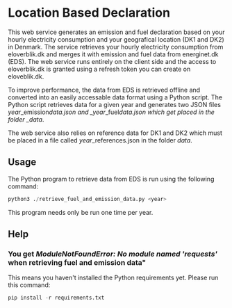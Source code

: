 # Location Based Declaration

This web service generates an emission and fuel declaration based on your hourly electricity consumption and your geografical location (DK1 and DK2) in Denmark. The service retrieves your hourly electricity consumption from eloverblik.dk and merges it with emission and fuel data from energinet.dk (EDS). The web service runs entirely on the client side and the access to eloverblik.dk is granted using a refresh token you can create on eloveblik.dk.

To improve performance, the data from EDS is retrieved offline and converted into an easily accessable data format using a Python script. The Python script retrieves data for a given year and generates two JSON files _year_\_emission*data.json and \_year*\_fuel*data.json which get placed in the folder \_data*.

The web service also relies on reference data for DK1 and DK2 which must be placed in a file called _year_\_references.json in the folder _data_.

## Usage

The Python program to retrieve data from EDS is run using the following command:

```python
python3 ./retrieve_fuel_and_emission_data.py <year>
```

This program needs only be run one time per year.

## Help

### You get **_ModuleNotFoundError: No module named 'requests'_** when retrieving fuel and emission data"

This means you haven't installed the Python requirements yet. Please run this command:

```python
pip install -r requirements.txt
```
